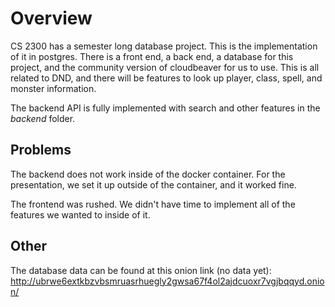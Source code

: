# Overview

CS 2300 has a semester long database project. This is the implementation of it in postgres.
There is a front end, a back end, a database for this project, and the community version
of cloudbeaver for us to use. This is all related
to DND, and there will be features to look up player, class, spell, and monster
information.

The backend API is fully implemented with search and other features in the *backend* folder.

## Problems
The backend does not work inside of the docker container. For the presentation, we
set it up outside of the container, and it worked fine.

The frontend was rushed. We didn't have time to implement all of the features
we wanted to inside of it.

## Other

The database data can be found at this onion link (no data yet):
http://ubrwe6extkbzvbsmruasrhuegly2gwsa67f4ol2ajdcuoxr7vgjbqqyd.onion/
